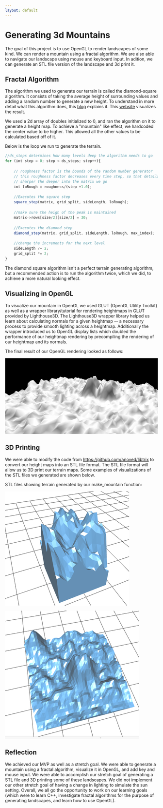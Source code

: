 ```yaml
---
layout: default
---
```


# Generating 3d Mountains

The goal of this project is to use OpenGL to render landscapes of some kind. We can render a mountain using a fractal algorithm. We are also able to navigate our landscape using mouse and keyboard input. In adition, we can generate an STL file version of the landscape and 3d print it.

## Fractal Algorithm

The algorithm we used to generate our terrain is called the diamond-square algorithm. It consists of taking the average height of surrounding values and adding a random number to generate a new height. To understand in more detail what this algorithm does, this [blog](http://jmecom.github.io/blog/2015/diamond-square/) explains it. This [website](http://www.paulboxley.com/blog/2011/03/terrain-generation-mark-one) visualizes the result.


We used a 2d array of doubles initialized to 0, and ran the algorithm on it to generate a height map. To achieve a "mountain" like effect, we hardcoded the center value to be higher. This allowed all the other values to be calculated based off of it.

Below is the loop we run to generate the terrain.
```js
//ds_steps determines how many levels deep the algorithm needs to go
for (int step = 0; step < ds_steps; step++){

	// roughness factor is the bounds of the random number generator
	// this roughness factor decreases every time step, so that details become
	// sharper the deeper into the matrix we go
	int loRough = roughness/(step +1.0);

	//Executes the square step
	square_step(matrix, grid_split, sideLength, loRough);

	//make sure the heigh of the peak is maintained
	matrix->rows[size/2][size/2] = 30;

	//Executes the diamond step
	diamond_step(matrix, grid_split, sideLength, loRough, max_index);

	//change the increments for the next level
	sideLength /= 2;
	grid_split *= 2;
}
```

The diamond square algorithm isn't a perfect terrain generating algorithm, but a recommended action is to run the algorithm twice, which we did, to achieve a more natural looking effect.

## Visualizing in OpenGL

To visualize our mountain in OpenGL we used GLUT (OpenGL Utility Toolkit) as well as a wrapper library/tutorial for rendering heightmaps in GLUT provided by Lighthouse3D. The Lighthouse3D wrapper library helped us learn about calculating normals for a given heightmap -- a necessary process to provide smooth lighting across a heightmap. Additionally the wrapper introduced us to OpenGL display lists which doubled the performance of our heightmap rendering by precompiling the rendering of our heightmap and its normals. 

The final result of our OpenGL rendering looked as follows: 

![](https://raw.githubusercontent.com/vickymmcd/3DFractalMountains/master/docs/images/mountain_range.png)

## 3D Printing

We were able to modify the code from https://github.com/anoved/libtrix to convert our height maps into an STL file format. The STL file format will allow us to 3D print our terrain maps. Some examples of visualizations of the STL files we generated are shown below.

STL files showing terrain generated by our make_mountain function:

![](https://raw.githubusercontent.com/vickymmcd/3DFractalMountains/master/docs/images/terrainstl.png)

![](https://raw.githubusercontent.com/vickymmcd/3DFractalMountains/master/docs/images/mountainstl.png)

## Reflection

We achieved our MVP as well as a stretch goal. We were able to generate a mountain using a fractal algorithm, visualize it in OpenGL, and add key and mouse input. We were able to accomplish our stretch goal of generating a STL file and 3D printing some of these landscapes. We did not implement our other stretch goal of having a change in lighting to simulate the sun setting. Overall, we all go the opportunity to work on our learning goals (which were to learn C++, investigate fractal algorithms for the purpose of generating landscapes, and learn how to use OpenGL).

